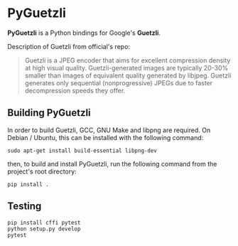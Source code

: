 # PyGuetzli

**PyGuetzli** is a Python bindings for Google's **Guetzli**.

Description of Guetzli from official's repo:

> Guetzli is a JPEG encoder that aims for excellent compression density at high
> visual quality. Guetzli-generated images are typically 20-30% smaller than
> images of equivalent quality generated by libjpeg. Guetzli generates only
> sequential (nonprogressive) JPEGs due to faster decompression speeds they
> offer.


## Building PyGuetzli

In order to build Guetzli, GCC, GNU Make and libpng are required. On Debian
/ Ubuntu, this can be installed with the following command:

    sudo apt-get install build-essential libpng-dev

then, to build and install PyGuetzli, run the following command from the
project's root directory:

    pip install .


## Testing

    pip install cffi pytest
    python setup.py develop
    pytest

